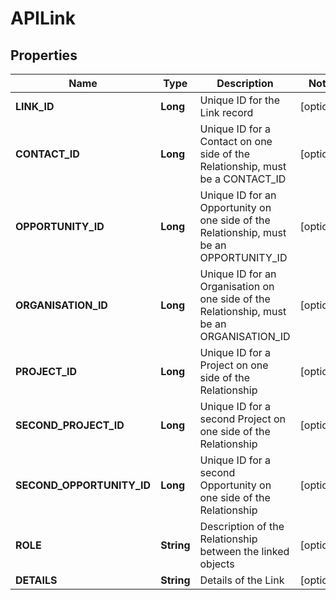 
# APILink

## Properties
Name | Type | Description | Notes
------------ | ------------- | ------------- | -------------
**LINK_ID** | **Long** | Unique ID for the Link record |  [optional]
**CONTACT_ID** | **Long** | Unique ID for a Contact on one side of the Relationship, must be a CONTACT_ID |  [optional]
**OPPORTUNITY_ID** | **Long** | Unique ID for an Opportunity on one side of the Relationship, must be an OPPORTUNITY_ID |  [optional]
**ORGANISATION_ID** | **Long** | Unique ID for an Organisation on one side of the Relationship, must be an ORGANISATION_ID |  [optional]
**PROJECT_ID** | **Long** | Unique ID for a Project on one side of the Relationship |  [optional]
**SECOND_PROJECT_ID** | **Long** | Unique ID for a second Project on one side of the Relationship |  [optional]
**SECOND_OPPORTUNITY_ID** | **Long** | Unique ID for a second Opportunity on one side of the Relationship |  [optional]
**ROLE** | **String** | Description of the Relationship between the linked objects |  [optional]
**DETAILS** | **String** | Details of the Link |  [optional]



